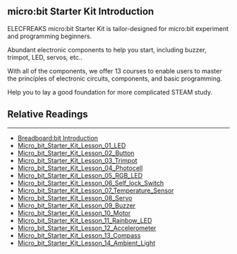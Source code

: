## micro:bit Starter Kit Introduction

ELECFREAKS micro:bit Starter Kit is tailor-designed for micro:bit experiment and programming  beginners.

Abundant electronic components to help you start, including buzzer, trimpot, LED, servos, etc..

With all of the components, we offer 13 courses to enable users to master the principles of electronic circuits, components, and basic programming.

Help you to lay a good foundation for more complicated STEAM study.




## Relative Readings
---
- [Breadboard:bit Introduction](/breadboard_bit/)
- [Micro_bit_Starter_Kit_Lesson_01_LED](/starter_kit_case_01/)  
- [Micro_bit_Starter_Kit_Lesson_02_Button](/starter_kit_case_02/)  
- [Micro_bit_Starter_Kit_Lesson_03_Trimpot](/starter_kit_case_03/)  
- [Micro_bit_Starter_Kit_Lesson_04_Photocell](/starter_kit_case_04/)  
- [Micro_bit_Starter_Kit_Lesson_05_RGB_LED](/starter_kit_case_05/)  
- [Micro_bit_Starter_Kit_Lesson_06_Self_lock_Switch](/starter_kit_case_06/)  
- [Micro_bit_Starter_Kit_Lesson_07_Temperature_Sensor](/starter_kit_case_07/)  
- [Micro_bit_Starter_Kit_Lesson_08_Servo](/starter_kit_case_08/)  
- [Micro_bit_Starter_Kit_Lesson_09_Buzzer](/starter_kit_case_09/)  
- [Micro_bit_Starter_Kit_Lesson_10_Motor](/starter_kit_case_10/)  
- [Micro_bit_Starter_Kit_Lesson_11_Rainbow_LED](/starter_kit_case_11/)  
- [Micro_bit_Starter_Kit_Lesson_12_Accelerometer](/starter_kit_case_12/)  
- [Micro_bit_Starter_Kit_Lesson_13_Compass](/starter_kit_case_13/)  
- [Micro_bit_Starter_Kit_Lesson_14_Ambient_Light](/starter_kit_case_14/)  
